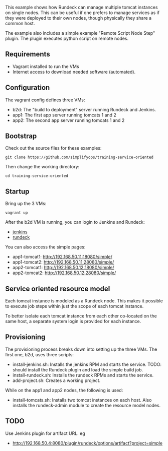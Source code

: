 This example shows how Rundeck can manage multiple
tomcat instances on single nodes. This can be useful
if one prefers to manage services as if they were
deployed to their own nodes, though physically they
share a common host.

The example also includes a simple example 
"Remote Script Node Step" plugin. The plugin executes
python script on remote nodes.

## Requirements

* Vagrant installed to run the VMs
* Internet access to download needed software (automated).

## Configuration

The vagrant config defines three VMs:

* b2d: The "build to deployment" server running Rundeck and Jenkins.
* app1: The first app server running tomcats 1 and 2
* app2: The second app server running tomcats 1 and 2

## Bootstrap

Check out the source files for these examples:

    git clone https://github.com/simplifyops/training-service-oriented

Then change the working directory:

    cd training-service-oriented
    
## Startup

Bring up the 3 VMs:

    vagrant up 

After the b2d VM is running, you can login to Jenkins and Rundeck:

* [jenkins](http://192.168.50.4:8080)
* [rundeck](http://192.168.50.4:4440)

You can also access the simple pages:

* app1-tomcat1: http://192.168.50.11:18080/simple/
* app1-tomcat2: http://192.168.50.11:28080/simple/
* app2-tomcat1: http://192.168.50.12:18080/simple/
* app2-tomcat2: http://192.168.50.12:28080/simple/

## Service oriented resource model

Each tomcat instance is modeled as a Rundeck node. This
makes it possible to execute job steps within just the 
scope of each tomcat instance.

To better isolate each tomcat instance from each other
co-located on the same host, a separate system login is
provided for each instance.

## Provisioning 

The provisioning process breaks down into setting up the three
VMs. The first one, b2d, uses three scripts:

* install-jenkins.sh: Installs the jenkins RPM and starts the service. 
TODO: should install the Rundeck plugin and load the simple build job.
* install-rundeck.sh: Installs the rundeck RPMs and starts the service.
* add-project.sh: Creates a working project.

While on the app1 and app2 nodes, the following is used:

* install-tomcats.sh: Installs two tomcat instances on each host.
Also installs the rundeck-admin module to create the resource model nodes.

## TODO

Use Jenkins plugin for artifact URL. eg

* http://192.168.50.4:8080/plugin/rundeck/options/artifact?project=simple

